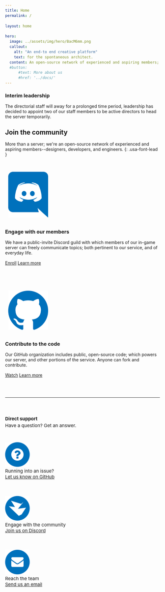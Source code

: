```yaml
---
title: Home
permalink: /

layout: home

hero:
  image: ../assets/img/hero/BacM6mm.png
  callout:
    alt: "An end-to end creative platform"
    text: for the spontaneous architect.
  content: An open-source network of experienced and aspiring members; designers, developers, and engineers establishing an environment for freedom.
  #button:
      #text: More about us
      #href: '../docs/'
---
```


<div class="usa-alert usa-alert-warning">
    <div class="usa-alert-body">
        <h3 class="usa-alert-heading">Interim leadership</h3>
        <p class="usa-alert-text">The directorial staff will away for a prolonged time period, leadership has decided to appoint two of our staff members to be active directors to head the server temporarily. </p>
    </div>
</div>

<!-- <hr style="margin-top: 4rem;"> -->

## Join the community
More than a server; we're an open-source network of experienced and aspiring members--designers, developers, and engineers.
{: .usa-font-lead }

<div class="usa-grid" style="padding-top: 1.5rem !important; padding: 0;">
	<div class="usa-width-one-sixth" style="max-width: 13rem; margin-right: 3rem;">
		<img class="footer-main-img" src="../assets/img/svg/discord.svg" alt="" style="width: 130px; padding: 10px;">
	</div>
	<div class="usa-width-five-sixths footer-content">
		<h3>Engage with our members</h3>
		<p style="margin-bottom: 1rem; max-width: 65rem;">We have a public-invite Discord guild with which members of our in-game server can freely communicate topics; both pertinent to our service, and of everyday life.</p>
		<a class="usa-button usa-button" href="https://discordapp.com/invite/nuNTR3U">Enroll</a>
    <a class="usa-button usa-button-secondary" href="../docs/#guild">Learn more</a>
        </div>
</div>

<div class="usa-grid" style="padding-top: 4.5rem !important; padding: 0;">
	<div class="usa-width-one-sixth" style="max-width: 13rem; margin-right: 3rem;">
		<img class="footer-main-img" src="../assets/img/svg/github.svg" alt="" style="width: 130px; padding: 10px;">
	</div>
	<div class="usa-width-five-sixths footer-content">
		<h3>Contribute to the code</h3>
		<p style="margin-bottom: 1rem; max-width: 65rem;">Our GitHub organization includes public, open-source code; which powers our server, and other portions of the service. Anyone can fork and contribute.</p>
		<a class="usa-button usa-button" href="https://github.com/novelmc">Watch</a>
    <a class="usa-button usa-button-secondary" href="../library/developer">Learn more</a>
        </div>
</div>

<hr style="margin-top: 4rem;">

<div class="usa-grid-full footer-contact-links" style="font-size: 15px !important;">
	<div class="usa-width-one-fourth" style="padding-top: 1.5rem; padding-bottom: 1rem;">
		<h4 style="margin-bottom: 0.2rem;">Direct support</h4>
		<p style="margin: 0;">Have a question? Get an answer.</p>
	</div>
	<div class="usa-width-one-fourth" style="padding-top: 1.5rem; padding-bottom: 1.5rem;">
		<div class="usa-media_block">
			<img class="usa-media_block-img" src="../assets/img/icons/icon-question.svg" alt="" style="padding-top: 0.3rem;">
			<div class="usa-media_block-body">
				<p style="margin: 0; font-size: 15px;">Running into an issue?</p>
				<a href="https://github.com/novelmc">Let us know on GitHub</a>
			</div>
		</div>
	</div>
	<div class="usa-width-one-fourth" style="padding-top: 1.5rem; padding-bottom: 1.5rem;">
		<div class="usa-media_block">
			<img class="usa-media_block-img" src="../assets/img/icons/icon-message.svg" alt="" style="padding-top: 0.3rem;">
			<div class="usa-media_block-body">
				<p style="margin: 0; font-size: 15px;">Engage with the community</p>
				<a href="https://discordapp.com/invite/nuNTR3U">Join us on Discord</a>
			</div>
		</div>
	</div>
	<div class="usa-width-one-fourth" style="padding-top: 1.5rem; padding-bottom: 1.5rem;">
		<div class="usa-media_block">
			<img class="usa-media_block-img" src="../assets/img/icons/icon-envelope.svg" alt="" style="padding-top: 0.3rem;">
			<div class="usa-media_block-body">
				<p style="margin: 0; font-size: 15px;">Reach the team</p>
				<a href="mailto:support@novelmc.net">Send us an email</a>
			</div>
		</div>
	</div>
</div>
